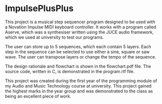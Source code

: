 <h1>ImpulsePlusPlus</h1>

This project is a musical step sequencer program designed to be used with a Novation Impulse MIDI keyboard controller.
It works with a program called Aserve, which was a synthesiser written using the JUCE audio framework, which we used at university to test our programs.

The user can store up to 5 sequences, which each contain 5 layers. Each step in the sequence can be selected to use either a sine, square or saw wave.
The user can transpose layers or change the tempo of the sequence.

The design rationale and flowchart is shown in the flowchart.pdf file. The source code, written in C, is demonstrated in the program.rtf file.

This project was created during the first year of the programming module of my Audio and Music Technology course at university. This project gained the highest marks in the year group and was demonstrated to the class as being an excellent piece of work.
